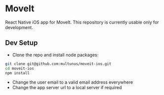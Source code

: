 # MoveIt

React Native iOS app for MoveIt. This repository is currently usable only for development.

## Dev Setup

- Clone the repo and install node packages:

``` bash
git clone git@github.com:multunus/moveit-ios.git
cd moveit-ios
npm install
```
- Change the user email to a valid email address everywhere
- Change the app server url to a local server if required
